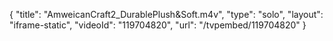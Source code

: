 {
    "title": "AmweicanCraft2_DurablePlush&Soft.m4v",
    "type": "solo",
    "layout": "iframe-static",
    "videoId": "119704820",
    "url": "\/tvpembed\/119704820"
}
